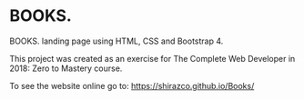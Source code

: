 # BOOKS.

BOOKS. landing page using HTML, CSS and Bootstrap 4.

This project was created as an exercise for The Complete Web Developer in 2018: Zero to Mastery course.

To see the website online go to:
https://shirazco.github.io/Books/
